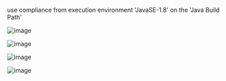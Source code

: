 use compliance from execution environment 'JavaSE-1.8' on the 'Java Build Path'

![image](https://github.com/Atharva-211/Mood_tracker-using-JAVA/assets/143292799/2cea4d31-cc48-46fb-9ac4-17d5dc431b21)

![image](https://github.com/Atharva-211/Mood_tracker-using-JAVA/assets/143292799/ad51c01f-55ac-425d-9b71-ab409379de74)

![image](https://github.com/Atharva-211/Mood_tracker-using-JAVA/assets/143292799/a4a99bf2-fc69-41d7-bb2b-8cd6751d90d5)

![image](https://github.com/Atharva-211/Mood_tracker-using-JAVA/assets/143292799/798270d4-9c00-434e-88e6-232fe39d7923)


